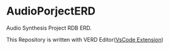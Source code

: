 # AudioPorjectERD
Audio Synthesis Project RDB ERD.

This Repository is written with VERD Editor([VsCode Extension](https://github.com/vuerd/vuerd))
